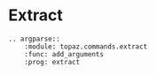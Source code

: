 # Extract

```{eval-rst}
.. argparse::
    :module: topaz.commands.extract
    :func: add_arguments
    :prog: extract
```  